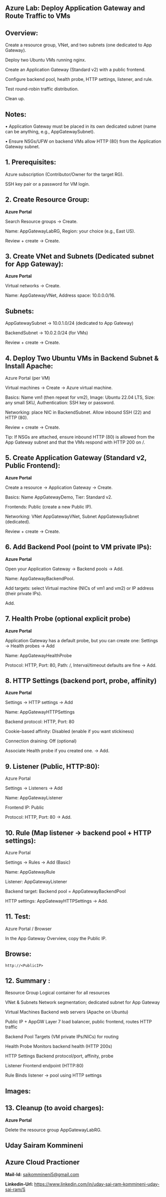 ## Azure Lab: Deploy Application Gateway and Route Traffic to VMs

## Overview:

Create a resource group, VNet, and two subnets (one dedicated to App Gateway).

Deploy two Ubuntu VMs running nginx.

Create an Application Gateway (Standard v2) with a public frontend.

Configure backend pool, health probe, HTTP settings, listener, and rule.

Test round-robin traffic distribution.

Clean up.

## Notes:

• Application Gateway must be placed in its own dedicated subnet (name can be anything, e.g., AppGatewaySubnet).

• Ensure NSGs/UFW on backend VMs allow HTTP (80) from the Application Gateway subnet.

## 1. Prerequisites:


Azure subscription (Contributor/Owner for the target RG).

SSH key pair or a password for VM login.

## 2. Create Resource Group:

**Azure Portal**

Search Resource groups → Create.

Name: AppGatewayLabRG, Region: your choice (e.g., East US).

Review + create → Create.

## 3. Create VNet and Subnets (Dedicated subnet for App Gateway):

**Azure Portal**

Virtual networks → Create.

Name: AppGatewayVNet, Address space: 10.0.0.0/16.

## Subnets:

AppGatewaySubnet → 10.0.1.0/24 (dedicated to App Gateway)

BackendSubnet → 10.0.2.0/24 (for VMs)

Review + create → Create.

## 4. Deploy Two Ubuntu VMs in Backend Subnet & Install Apache:

Azure Portal (per VM)

Virtual machines → Create → Azure virtual machine.

Basics: Name vm1 (then repeat for vm2), Image: Ubuntu 22.04 LTS, Size: any small SKU, Authentication: SSH key or password.

Networking: place NIC in BackendSubnet. Allow inbound SSH (22) and HTTP (80).

Review + create → Create.


Tip: If NSGs are attached, ensure inbound HTTP (80) is allowed from the App Gateway subnet and that the VMs respond with HTTP 200 on /.

## 5. Create Application Gateway (Standard v2, Public Frontend):

**Azure Portal**

Create a resource → Application Gateway → Create.

Basics: Name AppGatewayDemo, Tier: Standard v2.

Frontends: Public (create a new Public IP).

Networking: VNet AppGatewayVNet, Subnet AppGatewaySubnet (dedicated).

Review + create → Create.

## 6. Add Backend Pool (point to VM private IPs):

**Azure Portal**

Open your Application Gateway → Backend pools → Add.

Name: AppGatewayBackendPool.

Add targets: select Virtual machine (NICs of vm1 and vm2) or IP address (their private IPs).

Add.

## 7. Health Probe (optional explicit probe)

**Azure Portal**

Application Gateway has a default probe, but you can create one:
Settings → Health probes → Add

Name: AppGatewayHealthProbe

Protocol: HTTP, Port: 80, Path: /, Interval/timeout defaults are fine → Add.

## 8. HTTP Settings (backend port, probe, affinity)

**Azure Portal**

Settings → HTTP settings → Add

Name: AppGatewayHTTPSettings

Backend protocol: HTTP, Port: 80

Cookie-based affinity: Disabled (enable if you want stickiness)

Connection draining: Off (optional)

Associate Health probe if you created one. → Add.


## 9. Listener (Public, HTTP:80):
Azure Portal

Settings → Listeners → Add

Name: AppGatewayListener

Frontend IP: Public

Protocol: HTTP, Port: 80 → Add.

## 10. Rule (Map listener → backend pool + HTTP settings):
Azure Portal

Settings → Rules → Add (Basic)

Name: AppGatewayRule

Listener: AppGatewayListener

Backend target: Backend pool = AppGatewayBackendPool

HTTP settings: AppGatewayHTTPSettings → Add.


## 11. Test:

Azure Portal / Browser

In the App Gateway Overview, copy the Public IP.

## Browse: 
```
http://<PublicIP> 
```

## 12. Summary :


Resource Group	Logical container for all resources

VNet & Subnets	Network segmentation; dedicated subnet for App Gateway

Virtual Machines	Backend web servers (Apache on Ubuntu)

Public IP + AppGW	Layer 7 load balancer, public frontend, routes HTTP traffic

Backend Pool	Targets (VM private IPs/NICs) for routing

Health Probe	Monitors backend health (HTTP 200s)

HTTP Settings	Backend protocol/port, affinity, probe

Listener	Frontend endpoint (HTTP:80)

Rule	Binds listener → pool using HTTP settings

## Images:


## 13. Cleanup (to avoid charges):

**Azure Portal**

Delete the resource group AppGatewayLabRG.


## Uday Sairam Kommineni

## Azure Cloud Practioner

**Mail-Id:** saikommineni5@gmail.com

**Linkedin-Url:** https://www.linkedin.com/in/uday-sai-ram-kommineni-uday-sai-ram/S

